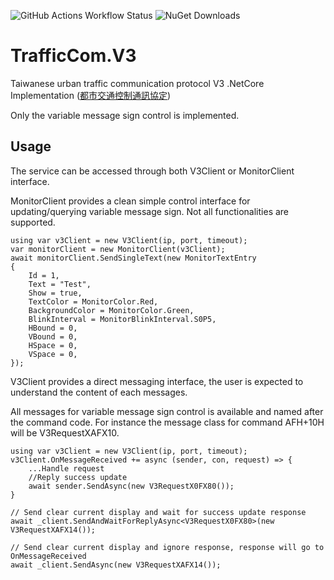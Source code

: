 ![GitHub Actions Workflow Status](https://img.shields.io/github/actions/workflow/status/harrryhsu/TrafficCom.V3/docker-image.yml) ![NuGet Downloads](https://img.shields.io/nuget/dt/TrafficCom.V3)


# TrafficCom.V3

Taiwanese urban traffic communication protocol V3 .NetCore Implementation ([都市交通控制通訊協定](https://www.iot.gov.tw/cp-81-179-d2d72-1.html))

Only the variable message sign control is implemented. 





## Usage

The service can be accessed through both V3Client or MonitorClient interface.

MonitorClient provides a clean simple control interface for updating/querying variable message sign. Not all functionalities are supported. 


    using var v3Client = new V3Client(ip, port, timeout);
    var monitorClient = new MonitorClient(v3Client);
    await monitorClient.SendSingleText(new MonitorTextEntry
    {
        Id = 1,
        Text = "Test",
        Show = true,
        TextColor = MonitorColor.Red,
        BackgroundColor = MonitorColor.Green,
        BlinkInterval = MonitorBlinkInterval.S0P5,
        HBound = 0,
        VBound = 0,
        HSpace = 0,
        VSpace = 0,
    });

V3Client provides a direct messaging interface, the user is expected to understand the content of each messages. 

All messages for variable message sign control is available and named after the command code. For instance the message class for command AFH+10H will be V3RequestXAFX10.

    using var v3Client = new V3Client(ip, port, timeout);
    v3Client.OnMessageReceived += async (sender, con, request) => {
        ...Handle request
        //Reply success update
        await sender.SendAsync(new V3RequestX0FX80());
    }

    // Send clear current display and wait for success update response
    await _client.SendAndWaitForReplyAsync<V3RequestX0FX80>(new V3RequestXAFX14());

    // Send clear current display and ignore response, response will go to OnMessageReceived
    await _client.SendAsync(new V3RequestXAFX14());


